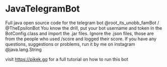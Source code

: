 # JavaTelegramBot
Full java open source code for the telegram bot @root\_its\_unobb\_famBot / @TheEpsilonBot
You know the drill, put your bot username and token in the BotConfig.class and import the .jar files. Ignore the .json files, those are from the people who used /score and logged their score. If you have any questions, suggestions or problems, run it by me on instagram @java.lang.String

visit https://pikek.gq for a full tutorial on how to run this bot
